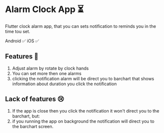 # Alarm Clock App ⏳

Flutter clock alarm app, that you can sets notification to reminds you in the time tou set.

Android ✅
iOS ✅

## Features 👏
1. Adjust alarm by rotate by clock hands
2. You can set more then one alarms
3. clicking the notification alarm will be direct you to barchart that shows information about duration you click the notification

## Lack of features 😢
1. If the app is close then you click the notification it won't direct you to the barchart, but:
2. if you running the app on background the notification will direct you to the barchart screen.
